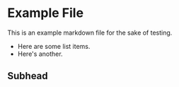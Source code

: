 # Example File

This is an example markdown file for the sake of testing.

- Here are some list items.
- Here's another.

## Subhead
